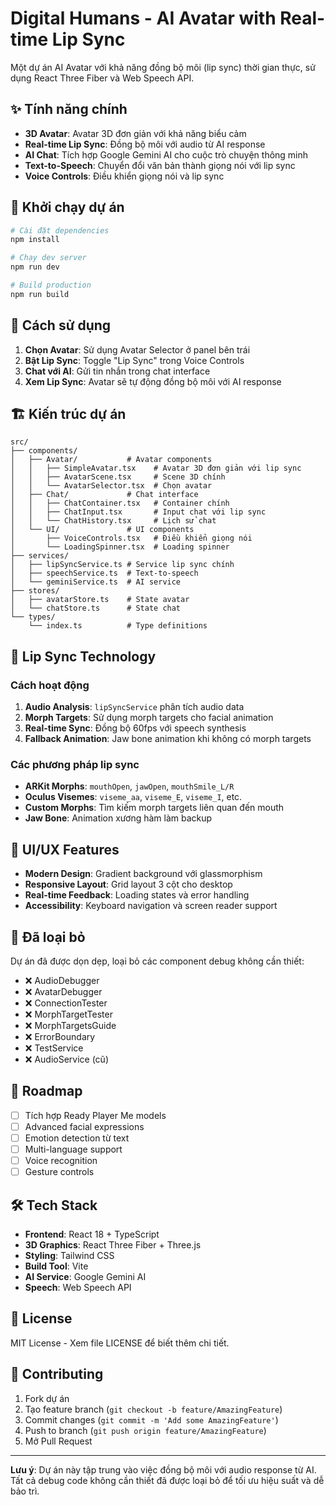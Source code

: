# Digital Humans - AI Avatar with Real-time Lip Sync

Một dự án AI Avatar với khả năng đồng bộ môi (lip sync) thời gian thực, sử dụng React Three Fiber và Web Speech API.

## ✨ Tính năng chính

- **3D Avatar**: Avatar 3D đơn giản với khả năng biểu cảm
- **Real-time Lip Sync**: Đồng bộ môi với audio từ AI response
- **AI Chat**: Tích hợp Google Gemini AI cho cuộc trò chuyện thông minh
- **Text-to-Speech**: Chuyển đổi văn bản thành giọng nói với lip sync
- **Voice Controls**: Điều khiển giọng nói và lip sync

## 🚀 Khởi chạy dự án

```bash
# Cài đặt dependencies
npm install

# Chạy dev server
npm run dev

# Build production
npm run build
```

## 🎯 Cách sử dụng

1. **Chọn Avatar**: Sử dụng Avatar Selector ở panel bên trái
2. **Bật Lip Sync**: Toggle "Lip Sync" trong Voice Controls
3. **Chat với AI**: Gửi tin nhắn trong chat interface
4. **Xem Lip Sync**: Avatar sẽ tự động đồng bộ môi với AI response

## 🏗️ Kiến trúc dự án

```
src/
├── components/
│   ├── Avatar/           # Avatar components
│   │   ├── SimpleAvatar.tsx    # Avatar 3D đơn giản với lip sync
│   │   ├── AvatarScene.tsx     # Scene 3D chính
│   │   └── AvatarSelector.tsx  # Chọn avatar
│   ├── Chat/             # Chat interface
│   │   ├── ChatContainer.tsx   # Container chính
│   │   ├── ChatInput.tsx       # Input chat với lip sync
│   │   └── ChatHistory.tsx     # Lịch sử chat
│   └── UI/               # UI components
│       ├── VoiceControls.tsx   # Điều khiển giọng nói
│       └── LoadingSpinner.tsx  # Loading spinner
├── services/
│   ├── lipSyncService.ts # Service lip sync chính
│   ├── speechService.ts  # Text-to-speech
│   └── geminiService.ts  # AI service
├── stores/
│   ├── avatarStore.ts    # State avatar
│   └── chatStore.ts      # State chat
└── types/
    └── index.ts          # Type definitions
```

## 🔧 Lip Sync Technology

### Cách hoạt động

1. **Audio Analysis**: `lipSyncService` phân tích audio data
2. **Morph Targets**: Sử dụng morph targets cho facial animation
3. **Real-time Sync**: Đồng bộ 60fps với speech synthesis
4. **Fallback Animation**: Jaw bone animation khi không có morph targets

### Các phương pháp lip sync

- **ARKit Morphs**: `mouthOpen`, `jawOpen`, `mouthSmile_L/R`
- **Oculus Visemes**: `viseme_aa`, `viseme_E`, `viseme_I`, etc.
- **Custom Morphs**: Tìm kiếm morph targets liên quan đến mouth
- **Jaw Bone**: Animation xương hàm làm backup

## 🎨 UI/UX Features

- **Modern Design**: Gradient background với glassmorphism
- **Responsive Layout**: Grid layout 3 cột cho desktop
- **Real-time Feedback**: Loading states và error handling
- **Accessibility**: Keyboard navigation và screen reader support

## 🚫 Đã loại bỏ

Dự án đã được dọn dẹp, loại bỏ các component debug không cần thiết:

- ❌ AudioDebugger
- ❌ AvatarDebugger  
- ❌ ConnectionTester
- ❌ MorphTargetTester
- ❌ MorphTargetsGuide
- ❌ ErrorBoundary
- ❌ TestService
- ❌ AudioService (cũ)

## 🔮 Roadmap

- [ ] Tích hợp Ready Player Me models
- [ ] Advanced facial expressions
- [ ] Emotion detection từ text
- [ ] Multi-language support
- [ ] Voice recognition
- [ ] Gesture controls

## 🛠️ Tech Stack

- **Frontend**: React 18 + TypeScript
- **3D Graphics**: React Three Fiber + Three.js
- **Styling**: Tailwind CSS
- **Build Tool**: Vite
- **AI Service**: Google Gemini AI
- **Speech**: Web Speech API

## 📝 License

MIT License - Xem file LICENSE để biết thêm chi tiết.

## 🤝 Contributing

1. Fork dự án
2. Tạo feature branch (`git checkout -b feature/AmazingFeature`)
3. Commit changes (`git commit -m 'Add some AmazingFeature'`)
4. Push to branch (`git push origin feature/AmazingFeature`)
5. Mở Pull Request

---

**Lưu ý**: Dự án này tập trung vào việc đồng bộ môi với audio response từ AI. Tất cả debug code không cần thiết đã được loại bỏ để tối ưu hiệu suất và dễ bảo trì.
